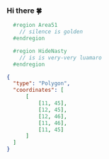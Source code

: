 ### Hi there 🍀

```C#
  #region Area51
    // silence is golden
  #endregion
```

```C#
  #region HideNasty
    // is is very-very luamaro
  #endregion
```

```geojson
{
  "type": "Polygon",
  "coordinates": [
      [
          [11, 45],
          [12, 45],
          [12, 46],
          [11, 46],
          [11, 45]
      ]
  ]
}
```

<!--
**andyj115/andyj115** is a ✨ _special_ ✨ repository because its `README.md` (this file) appears on your GitHub profile.

Here are some ideas to get you started:

- 🔭 I’m currently working on ...
- 🌱 I’m currently learning ...
- 👯 I’m looking to collaborate on ...
- 🤔 I’m looking for help with ...
- 💬 Ask me about ...
- 📫 How to reach me: ...
- 😄 Pronouns: ...
- ⚡ Fun fact: ...
-->
